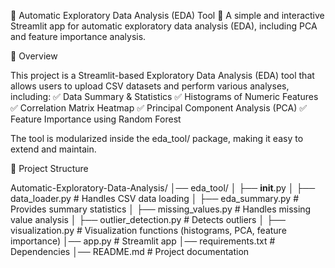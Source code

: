📌 Automatic Exploratory Data Analysis (EDA) Tool
🚀 A simple and interactive Streamlit app for automatic exploratory data analysis (EDA), including PCA and feature importance analysis.

📖 Overview

This project is a Streamlit-based Exploratory Data Analysis (EDA) tool that allows users to upload CSV datasets and perform various analyses, including:
✅ Data Summary & Statistics
✅ Histograms of Numeric Features
✅ Correlation Matrix Heatmap
✅ Principal Component Analysis (PCA)
✅ Feature Importance using Random Forest

The tool is modularized inside the eda_tool/ package, making it easy to extend and maintain.

📂 Project Structure

Automatic-Exploratory-Data-Analysis/
│── eda_tool/
│   ├── __init__.py
│   ├── data_loader.py          # Handles CSV data loading
│   ├── eda_summary.py          # Provides summary statistics
│   ├── missing_values.py       # Handles missing value analysis
│   ├── outlier_detection.py    # Detects outliers
│   ├── visualization.py        # Visualization functions (histograms, PCA, feature importance)
│── app.py                      # Streamlit app
│── requirements.txt            # Dependencies
│── README.md                   # Project documentation

